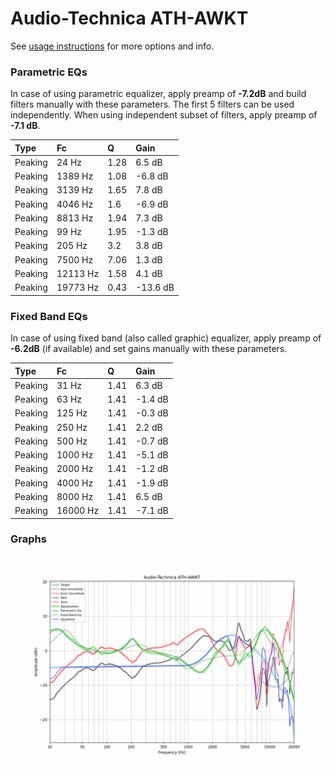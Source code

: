 # Audio-Technica ATH-AWKT
See [usage instructions](https://github.com/jaakkopasanen/AutoEq#usage) for more options and info.

### Parametric EQs
In case of using parametric equalizer, apply preamp of **-7.2dB** and build filters manually
with these parameters. The first 5 filters can be used independently.
When using independent subset of filters, apply preamp of **-7.1 dB**.

| Type    | Fc       |    Q | Gain     |
|:--------|:---------|:-----|:---------|
| Peaking | 24 Hz    | 1.28 | 6.5 dB   |
| Peaking | 1389 Hz  | 1.08 | -6.8 dB  |
| Peaking | 3139 Hz  | 1.65 | 7.8 dB   |
| Peaking | 4046 Hz  | 1.6  | -6.9 dB  |
| Peaking | 8813 Hz  | 1.94 | 7.3 dB   |
| Peaking | 99 Hz    | 1.95 | -1.3 dB  |
| Peaking | 205 Hz   | 3.2  | 3.8 dB   |
| Peaking | 7500 Hz  | 7.06 | 1.3 dB   |
| Peaking | 12113 Hz | 1.58 | 4.1 dB   |
| Peaking | 19773 Hz | 0.43 | -13.6 dB |

### Fixed Band EQs
In case of using fixed band (also called graphic) equalizer, apply preamp of **-6.2dB**
(if available) and set gains manually with these parameters.

| Type    | Fc       |    Q | Gain    |
|:--------|:---------|:-----|:--------|
| Peaking | 31 Hz    | 1.41 | 6.3 dB  |
| Peaking | 63 Hz    | 1.41 | -1.4 dB |
| Peaking | 125 Hz   | 1.41 | -0.3 dB |
| Peaking | 250 Hz   | 1.41 | 2.2 dB  |
| Peaking | 500 Hz   | 1.41 | -0.7 dB |
| Peaking | 1000 Hz  | 1.41 | -5.1 dB |
| Peaking | 2000 Hz  | 1.41 | -1.2 dB |
| Peaking | 4000 Hz  | 1.41 | -1.9 dB |
| Peaking | 8000 Hz  | 1.41 | 6.5 dB  |
| Peaking | 16000 Hz | 1.41 | -7.1 dB |

### Graphs
![](./Audio-Technica%20ATH-AWKT.png)